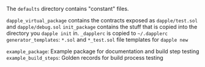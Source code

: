 The `defaults` directory contains "constant" files.

`dapple_virtual_package` contains the contracts exposed as `dapple/test.sol` and `dapple/debug.sol`
`init_package` contains the stuff that is copied into the directory you `dapple init` in.
`_dapplerc` is copied to `~/.dapplerc`
`generator_templates`: `*.sol` and `*_test.sol` file templates for `dapple new`

`example_package`: Example package for documentation and build step testing
`example_build_steps`: Golden records for build process testing
